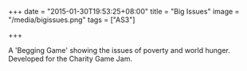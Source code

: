 +++
date = "2015-01-30T19:53:25+08:00"
title = "Big Issues"
image = "/media/bigissues.png"
tags = ["AS3"]

+++

A 'Begging Game' showing the issues of poverty and world hunger. Developed for the Charity Game Jam.